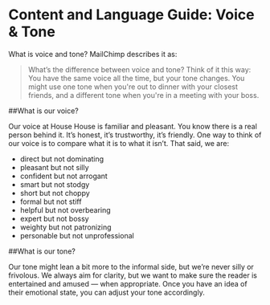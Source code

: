 # Content and Language Guide: Voice & Tone

What is voice and tone? MailChimp describes it as:
> What’s the difference between voice and tone? Think of it this way: You have the same voice all the time, but your tone changes. You might use one tone when you're out to dinner with your closest friends, and a different tone when you're in a meeting with your boss.


##What is our voice?

Our voice at House House is familiar and pleasant. You know there is a real person behind it. It’s honest, it’s  trustworthy, it’s friendly. One way to think of our voice is to compare what it is to what it isn’t. That said, we are:

- direct but not dominating
- pleasant but not silly
- confident but not arrogant
- smart but not stodgy
- short but not choppy
- formal but not stiff
- helpful but not overbearing
- expert but not bossy
- weighty but not patronizing
- personable but not unprofessional


##What is our tone?

Our tone might lean a bit more to the informal side, but we’re never silly or frivolous. We always aim for clarity, but we want to make sure the reader is entertained and amused — when appropriate. Once you have an idea of their emotional state, you can adjust your tone accordingly.
